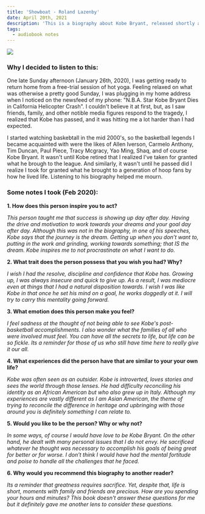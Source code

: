 ```yaml
---
title: 'Showboat - Roland Lazenby'
date: April 20th, 2021
description: 'This is a biography about Kobe Bryant, released shortly after his retirement but before him winning an oscar award. Still, it gives an itimate look Kobe\'s journey and family history that helped me see him from a diffrent lens.'
tags:
  - audiobook notes
---
```


![](https://upload.wikimedia.org/wikipedia/commons/8/82/Kobe_Bryant_2015.jpg)

### Why I decided to listen to this:
One late Sunday afternoon (January 26th, 2020), I was getting ready to return home from a free-trial session of hot yoga. Feeling relaxed on what was otherwise a pretty good Sunday, I was plugging in my home address when I noticed on the newsfeed of my phone: "N.B.A. Star Kobe Bryant Dies in California Helicopter Crash". I couldn't believe it at first, but, as I saw friends, family, and other notible media figures respond to the tragedy, I realized that Kobe has passed, and it was hitting me a lot harder than I had expected.

I started watching baskebtall in the mid 2000's, so the basketball legends I became acquainted with were the likes of Allen Iverson, Carmelo Anthony, Tim Duncan, Paul Piece, Tracy Mcgracy, Yao Ming, Shaq, and of course Kobe Bryant. It wasn't until Kobe retired that I realized I've taken for granted what he brough to the league. And similarly, it wasn't until he passed did I realize I took for granted what he brought to a generation of hoop fans by how he lived life. Listening to his biography helped me mourn.

### Some notes I took (Feb 2020):
**1. How does this person inspire you to act?**

_This person taught me that success is showing up day after day. Having the drive and motivation to work towards your dreams and your goal day after day. Although this was not in the biography, in one of his speeches, Kobe says that the journey is the dream. Getting up when you don’t want to, putting in the work and grinding, working towards something; that IS the dream. Kobe inspires me to not procrastinate on what I want to do._

**2. What trait does the person possess that you wish you had? Why?**

_I wish I had the resolve, discipline and confidence that Kobe has. Growing up, I was always insecure and quick to give up. As a result, I was mediocre even at things that I had a natural disposition towards. I wish I was like Kobe in that once he set his mind on a goal, he works doggedly at it. I will try to carry this mentality going forward._

**3. What emotion does this person make you feel?**

_I feel sadness at the thought of not being able to see Kobe's post-basketball accomplishments. I also wonder what the families of all who were involved must feel. You can have all the secrets to life, but life can be so fickle. Its a reminder for those of us who still have time here to really give it our all._

**4. What experiences did the person have that are similar to your your own life?**

_Kobe was often seen as an outsider. Kobe is introverted, loves stories and sees the world through those lenses. He had difficulty reconciling his identity as an African American but who also grew up in Italy. Although my experiences are vastly different as I am Asian American, the theme of trying to reconcile the difference in heritage and upbringing with those around you is definitely something I can relate to._

**5. Would you like to be the person? Why or why not?**

_In some ways, of course I would have love to be Kobe Bryant. On the other hand, he dealt with many personal issues that I do not envy. He sacrificed whatever he thought was necessary to accomplish his goals of being great for better or for worse. I don’t think I would have had the mental fortitude and poise to handle all the challenges that he faced._

**6. Why would you recommend this biography to another reader?**

_Its a reminder that greatness requires sacrifice. Yet, despite that, life is short, moments with family and friends are precious. How are you spending your hours and minutes? This book doesn't answer these questions for me but it definitely gave me another lens to consider these questions._